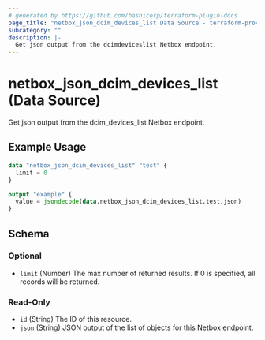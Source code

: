 ```yaml
---
# generated by https://github.com/hashicorp/terraform-plugin-docs
page_title: "netbox_json_dcim_devices_list Data Source - terraform-provider-netbox"
subcategory: ""
description: |-
  Get json output from the dcimdeviceslist Netbox endpoint.
---
```


# netbox_json_dcim_devices_list (Data Source)

Get json output from the dcim_devices_list Netbox endpoint.

## Example Usage

```terraform
data "netbox_json_dcim_devices_list" "test" {
  limit = 0
}

output "example" {
  value = jsondecode(data.netbox_json_dcim_devices_list.test.json)
}
```

<!-- schema generated by tfplugindocs -->
## Schema

### Optional

- `limit` (Number) The max number of returned results. If 0 is specified, all records will be returned.

### Read-Only

- `id` (String) The ID of this resource.
- `json` (String) JSON output of the list of objects for this Netbox endpoint.


